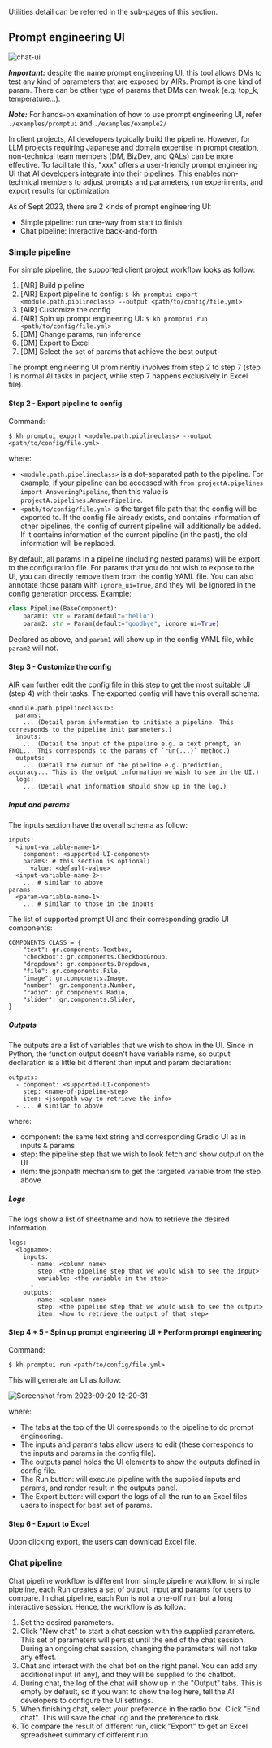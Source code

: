 Utilities detail can be referred in the sub-pages of this section.

## Prompt engineering UI

![chat-ui](https://github.com/Cinnamon/kotaemon/assets/35283585/ac8f9aac-d853-4571-a48b-d866a99eaf3e)

**_Important:_** despite the name prompt engineering UI, this tool allows DMs to test any kind of parameters that are exposed by AIRs. Prompt is one kind of param. There can be other type of params that DMs can tweak (e.g. top_k, temperature...).

**_Note:_** For hands-on examination of how to use prompt engineering UI, refer `./examples/promptui` and `./examples/example2/`

In client projects, AI developers typically build the pipeline. However, for LLM projects requiring Japanese and domain expertise in prompt creation, non-technical team members (DM, BizDev, and QALs) can be more effective. To facilitate this, "xxx" offers a user-friendly prompt engineering UI that AI developers integrate into their pipelines. This enables non-technical members to adjust prompts and parameters, run experiments, and export results for optimization.

As of Sept 2023, there are 2 kinds of prompt engineering UI:

- Simple pipeline: run one-way from start to finish.
- Chat pipeline: interactive back-and-forth.

### Simple pipeline

For simple pipeline, the supported client project workflow looks as follow:

1. [AIR] Build pipeline
2. [AIR] Export pipeline to config: `$ kh promptui export <module.path.piplineclass> --output <path/to/config/file.yml>`
3. [AIR] Customize the config
4. [AIR] Spin up prompt engineering UI: `$ kh promptui run <path/to/config/file.yml>`
5. [DM] Change params, run inference
6. [DM] Export to Excel
7. [DM] Select the set of params that achieve the best output

The prompt engineering UI prominently involves from step 2 to step 7 (step 1 is normal AI tasks in project, while step 7 happens exclusively in Excel file).

#### Step 2 - Export pipeline to config

Command:

```
$ kh promptui export <module.path.piplineclass> --output <path/to/config/file.yml>
```

where:

- `<module.path.pipelineclass>` is a dot-separated path to the pipeline. For example, if your pipeline can be accessed with `from projectA.pipelines import AnsweringPipeline`, then this value is `projectA.pipelines.AnswerPipeline`.
- `<path/to/config/file.yml>` is the target file path that the config will be exported to. If the config file already exists, and contains information of other pipelines, the config of current pipeline will additionally be added. If it contains information of the current pipeline (in the past), the old information will be replaced.

By default, all params in a pipeline (including nested params) will be export to the configuration file. For params that you do not wish to expose to the UI, you can directly remove them from the config YAML file. You can also annotate those param with `ignore_ui=True`, and they will be ignored in the config generation process. Example:

```python
class Pipeline(BaseComponent):
    param1: str = Param(default="hello")
    param2: str = Param(default="goodbye", ignore_ui=True)
```

Declared as above, and `param1` will show up in the config YAML file, while `param2` will not.

#### Step 3 - Customize the config

AIR can further edit the config file in this step to get the most suitable UI (step 4) with their tasks. The exported config will have this overall schema:

```
<module.path.pipelineclass1>:
  params:
    ... (Detail param information to initiate a pipeline. This corresponds to the pipeline init parameters.)
  inputs:
    ... (Detail the input of the pipeline e.g. a text prompt, an FNOL... This corresponds to the params of `run(...)` method.)
  outputs:
    ... (Detail the output of the pipeline e.g. prediction, accuracy... This is the output information we wish to see in the UI.)
  logs:
    ... (Detail what information should show up in the log.)
```

##### Input and params

The inputs section have the overall schema as follow:

```
inputs:
  <input-variable-name-1>:
    component: <supported-UI-component>
    params: # this section is optional)
      value: <default-value>
  <input-variable-name-2>:
    ... # similar to above
params:
  <param-variable-name-1>:
    ... # similar to those in the inputs
```

The list of supported prompt UI and their corresponding gradio UI components:

```
COMPONENTS_CLASS = {
    "text": gr.components.Textbox,
    "checkbox": gr.components.CheckboxGroup,
    "dropdown": gr.components.Dropdown,
    "file": gr.components.File,
    "image": gr.components.Image,
    "number": gr.components.Number,
    "radio": gr.components.Radio,
    "slider": gr.components.Slider,
}
```

##### Outputs

The outputs are a list of variables that we wish to show in the UI. Since in Python, the function output doesn't have variable name, so output declaration is a little bit different than input and param declaration:

```
outputs:
  - component: <supported-UI-component>
    step: <name-of-pipeline-step>
    item: <jsonpath way to retrieve the info>
  - ... # similar to above
```

where:

- component: the same text string and corresponding Gradio UI as in inputs & params
- step: the pipeline step that we wish to look fetch and show output on the UI
- item: the jsonpath mechanism to get the targeted variable from the step above

##### Logs

The logs show a list of sheetname and how to retrieve the desired information.

```
logs:
  <logname>:
    inputs:
      - name: <column name>
        step: <the pipeline step that we would wish to see the input>
        variable: <the variable in the step>
      - ...
    outputs:
      - name: <column name>
        step: <the pipeline step that we would wish to see the output>
        item: <how to retrieve the output of that step>
```

#### Step 4 + 5 - Spin up prompt engineering UI + Perform prompt engineering

Command:

```
$ kh promptui run <path/to/config/file.yml>
```

This will generate an UI as follow:

![Screenshot from 2023-09-20 12-20-31](https://github.com/Cinnamon/kotaemon/assets/35283585/9ac1b95a-b667-42e7-b318-98a1b805d6df)

where:

- The tabs at the top of the UI corresponds to the pipeline to do prompt engineering.
- The inputs and params tabs allow users to edit (these corresponds to the inputs and params in the config file).
- The outputs panel holds the UI elements to show the outputs defined in config file.
- The Run button: will execute pipeline with the supplied inputs and params, and render result in the outputs panel.
- The Export button: will export the logs of all the run to an Excel files users to inspect for best set of params.

#### Step 6 - Export to Excel

Upon clicking export, the users can download Excel file.

### Chat pipeline

Chat pipeline workflow is different from simple pipeline workflow. In simple pipeline, each Run creates a set of output, input and params for users to compare. In chat pipeline, each Run is not a one-off run, but a long interactive session. Hence, the workflow is as follow:

1. Set the desired parameters.
2. Click "New chat" to start a chat session with the supplied parameters. This set of parameters will persist until the end of the chat session. During an ongoing chat session, changing the parameters will not take any effect.
3. Chat and interact with the chat bot on the right panel. You can add any additional input (if any), and they will be supplied to the chatbot.
4. During chat, the log of the chat will show up in the "Output" tabs. This is empty by default, so if you want to show the log here, tell the AI developers to configure the UI settings.
5. When finishing chat, select your preference in the radio box. Click "End chat". This will save the chat log and the preference to disk.
6. To compare the result of different run, click "Export" to get an Excel spreadsheet summary of different run.
